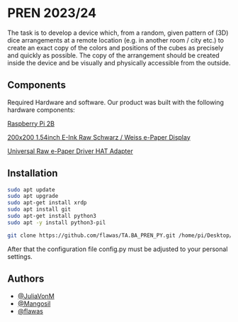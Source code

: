 
# PREN 2023/24
The task is to develop a device which, from a random, given pattern of (3D) 
dice arrangements at a remote location (e.g. in another room / city etc.) to create an exact copy 
of the colors and positions of the cubes as precisely and quickly as possible. The copy of the arrangement 
should be created inside the device and be visually and physically accessible from the outside.

## Components
Required Hardware and software. Our product was built with the following hardware components:

[Raspberry Pi 2B](https://www.raspberrypi.com/products/raspberry-pi-2-model-b/)

[200x200 1.54inch E-Ink Raw Schwarz / Weiss e-Paper Display](https://www.bastelgarage.ch/200x200-1-54inch-e-ink-raw-schwarz-weiss-e-paper-display?search=200x200%201.54inch%20e-ink%20raw%20schwarz%20%2F%20weiss%20e-paper%20displa)

[Universal Raw e-Paper Driver HAT Adapter](https://www.bastelgarage.ch/universal-raw-e-paper-driver-hat-adapter?search=Universal%20Raw%20e-Paper%20Driver%20HAT%20Adapter)

## Installation
```bash
sudo apt update
sudo apt upgrade
sudo apt-get install xrdp
sudo apt install git
sudo apt-get install python3
sudo apt -y install python3-pil

git clone https://github.com/flawas/TA.BA_PREN_PY.git /home/pi/Desktop/PREN
```
After that the configuration file config.py must be adjusted to your personal settings. 


    
## Authors
- [@JuliaVonM](https://github.com/JuliaVonM)
- [@Mangosil](https://github.com/Mangosil)
- [@flawas](https://github.com/flawas)
